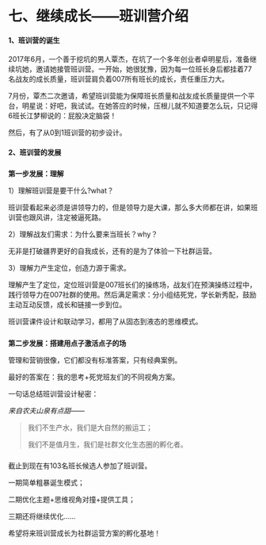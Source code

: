 # 七、继续成长——班训营介绍

####  

#### 1、班训营的诞生

2017年6月，一个善于挖坑的男人覃杰，在坑了一个多年创业者卓明星后，准备继续坑她，邀请她接管班训营。一开始，她很犹豫，因为每一位班长身后都挂着77名战友的成长质量，班训营肩负着007所有班长的成长，责任重压力大。

7月份，覃杰二次邀请，希望班训营能为保障班长质量和战友成长质量提供一个平台，明星说：好吧，我试试。在她答应的时候，压根儿就不知道要怎么玩，只记得6班长江梦柳说的：屁股决定脑袋！

然后，有了从0到1班训营的初步设计。

####  

#### 2、班训营的发展

#####  

**第一步发展：理解**

1）理解班训营是要干什么?what？

班训营看起来必须是讲领导力的，但是领导力是大课，那么多大师都在讲，如果班训营也跟风讲，注定被逼死路。

2）理解战友们需求：为什么要来当班长？why？

无非是打破疆界更好的自我成长，还有的是为了体验一下社群运营。

3）理解力产生定位，创造力源于需求。

理解产生了定位，定位班训营是007班长们的操练场，战友们在预演操练过程中，践行领导力在007社群的使用。然后满足需求：分小组结死党，学长新秀配，鼓励主动互动反馈，成长和链接一步到位。

班训营课件设计和联动学习，都用了从固态到液态的思维模式。

#####  

**第二步发展：搭建用点子激活点子的场**

管理和营销很像，它们都没有标准答案，只有经典案例。

最好的答案在：我的思考+死党班友们的不同视角方案。

一句话总结班训营设计秘密：

_来自农夫山泉有点甜——_

> 我们不生产水，我们是大自然的搬运工；
>
> 我们不是值月生，我们是社群文化生态圈的孵化者。

#####  

截止到现在有103名班长候选人参加了班训营。

一期简单粗暴诞生模式；

二期优化主题+思维视角对撞+提供工具；

三期还将继续优化……

希望将来班训营成长为社群运营方案的孵化基地！

